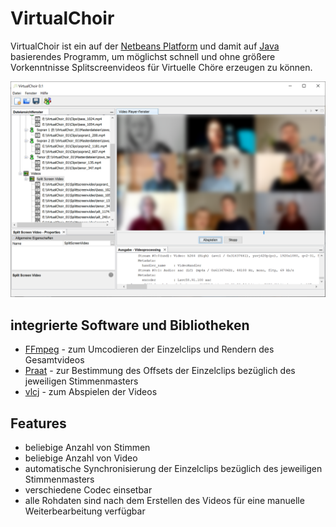 # VirtualChoir

VirtualChoir ist ein auf der [Netbeans Platform](https://netbeans.apache.org/) und damit auf [Java](https://de.wikipedia.org/wiki/Java_(Programmiersprache)) basierendes Programm, um möglichst schnell und ohne größere Vorkenntnisse Splitscreenvideos für Virtuelle Chöre erzeugen zu können.

<p align="center">
<img src="Resources/Screenshot.png"
  alt="Size Limit comment in pull request about bundle size changes"
  width="686">
</p>

## integrierte Software und Bibliotheken

- [FFmpeg](https://www.ffmpeg.org/) - zum Umcodieren der Einzelclips und Rendern des Gesamtvideos
- [Praat](https://www.fon.hum.uva.nl/praat/) - zur Bestimmung des Offsets der Einzelclips bezüglich des jeweiligen Stimmenmasters
- [vlcj](https://github.com/caprica/vlcj) - zum Abspielen der Videos

## Features
- beliebige Anzahl von Stimmen
- beliebige Anzahl von Video
- automatische Synchronisierung der Einzelclips bezüglich des jeweiligen Stimmenmasters
- verschiedene Codec einsetbar
- alle Rohdaten sind nach dem Erstellen des Videos für eine manuelle Weiterbearbeitung verfügbar

